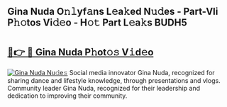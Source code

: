 ## Gina Nuda O𝚗𝚕yf𝚊ns L𝚎a𝚔ed N𝚞𝚍es - Part-VIi P𝚑𝚘tos Vi𝚍𝚎o - H𝚘𝚝 Part L𝚎a𝚔s BUDH5

# <h2><a href="http://kf4104.oniu.top/?m=Gina+Nuda">🔗👉 🔴 Gina Nuda P𝚑ot𝚘𝚜 V𝚒d𝚎o</a></h2>

[![Gina Nuda Nu𝚍e𝚜](https://i.imgur.com/0qMVB7G.gif)](http://kf4104.oniu.top/?m=Gina+Nuda)
Social media innovator Gina Nuda, recognized for sharing dance and lifestyle knowledge, through presentations and vlogs. Community leader Gina Nuda, recognized for their leadership and dedication to improving their community.  
